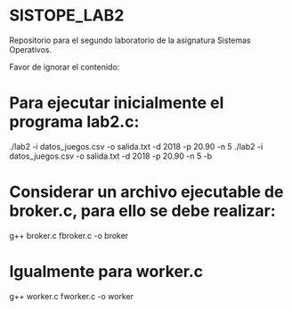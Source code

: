 # SISTOPE_LAB2
Repositorio para el segundo laboratorio de la asignatura Sistemas Operativos.

Favor de ignorar el contenido:

# Para ejecutar inicialmente el programa lab2.c:
./lab2 -i datos_juegos.csv -o salida.txt -d 2018 -p 20.90 -n 5
./lab2 -i datos_juegos.csv -o salida.txt -d 2018 -p 20.90 -n 5 -b

# Considerar un archivo ejecutable de broker.c, para ello se debe realizar:
g++ broker.c fbroker.c -o broker

# Igualmente para worker.c
g++ worker.c fworker.c -o worker
